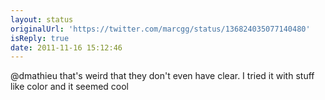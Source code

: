 ```yaml
---
layout: status
originalUrl: 'https://twitter.com/marcgg/status/136824035077140480'
isReply: true
date: 2011-11-16 15:12:46
---
```


@dmathieu that's weird that they don't even have clear. I tried it with stuff like color and it seemed cool
